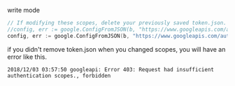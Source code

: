 
write mode
```go
// If modifying these scopes, delete your previously saved token.json.
//config, err := google.ConfigFromJSON(b, "https://www.googleapis.com/auth/spreadsheets.readonly")
config, err := google.ConfigFromJSON(b, "https://www.googleapis.com/auth/spreadsheets")
```

if you didn't remove token.json when you changed scopes, you will have an error like this.
```
2018/12/03 03:57:50 googleapi: Error 403: Request had insufficient authentication scopes., forbidden
```
